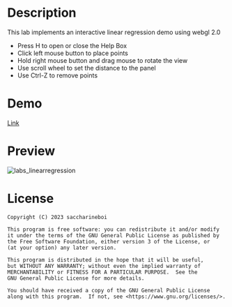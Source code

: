 
# Description

This lab implements an interactive linear regression demo using webgl 2.0

* Press H to open or close the Help Box
* Click left mouse button to place points</li>
* Hold right mouse button and drag mouse to rotate the view
* Use scroll wheel to set the distance to the panel
* Use Ctrl-Z to remove points

# Demo
[Link](https://saccharineboi.com/html/linear_regression.html)

# Preview
![labs_linearregression](https://user-images.githubusercontent.com/95090318/225955361-128f7bc6-516a-4201-926e-1ef55faf29ad.png)

# License

    Copyright (C) 2023 saccharineboi

    This program is free software: you can redistribute it and/or modify
    it under the terms of the GNU General Public License as published by
    the Free Software Foundation, either version 3 of the License, or
    (at your option) any later version.

    This program is distributed in the hope that it will be useful,
    but WITHOUT ANY WARRANTY; without even the implied warranty of
    MERCHANTABILITY or FITNESS FOR A PARTICULAR PURPOSE.  See the
    GNU General Public License for more details.

    You should have received a copy of the GNU General Public License
    along with this program.  If not, see <https://www.gnu.org/licenses/>.
